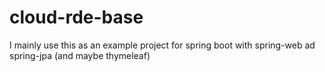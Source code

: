 # cloud-rde-base
I mainly use this as an example project for spring boot with spring-web ad spring-jpa (and maybe thymeleaf)

